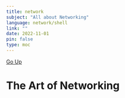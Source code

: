 ```yaml
---
title: network
subject: "All about Networking"
language: network/shell
link: ""
date: 2022-11-01
pin: false
type: moc
---
```

[Go Up](dev)
# The Art of Networking